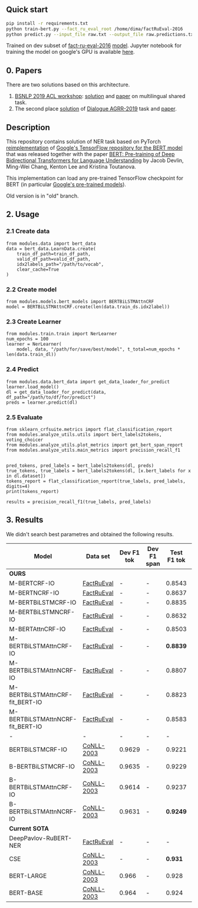 ## Quick start
```sh
pip install -r requirements.txt
python train-bert.py --fact_ru_eval_root /home/dima/factRuEval-2016
python predict.py --input_file raw.txt --output_file raw.predictions.txt
```
Trained on dev subset of [fact-ru-eval-2016](https://github.com/dialogue-evaluation/factRuEval-2016/tree/master/testset) [model](https://drive.google.com/open?id=1UKT4QTv0YIquR8B3X2_OKIJ0sjICxWlO).
Jupyter notebook for training the model on google's GPU is available [here](https://colab.research.google.com/drive/18XvVaT7ZVdU0jAFTjLURHwVaK_uHpQPS).
## 0. Papers
There are two solutions based on this architecture.
1. [BSNLP 2019 ACL workshop](http://bsnlp.cs.helsinki.fi/shared_task.html): [solution](https://github.com/king-menin/slavic-ner) and [paper](https://arxiv.org/abs/1906.09978) on multilingual shared task.
2. The second place [solution](https://github.com/king-menin/AGRR-2019) of [Dialogue AGRR-2019](https://github.com/dialogue-evaluation/AGRR-2019) task and [paper](http://www.dialog-21.ru/media/4679/emelyanov-artemova-gapping_parsing_using_pretrained_embeddings__attention_mechanisn_and_ncrf.pdf).

## Description
This repository contains solution of NER task based on PyTorch [reimplementation](https://github.com/huggingface/pytorch-pretrained-BERT) of [Google's TensorFlow repository for the BERT model](https://github.com/google-research/bert) that was released together with the paper [BERT: Pre-training of Deep Bidirectional Transformers for Language Understanding](https://arxiv.org/abs/1810.04805) by Jacob Devlin, Ming-Wei Chang, Kenton Lee and Kristina Toutanova.

This implementation can load any pre-trained TensorFlow checkpoint for BERT (in particular [Google's pre-trained models](https://github.com/google-research/bert)).

Old version is in "old" branch.

## 2. Usage
### 2.1 Create data
```
from modules.data import bert_data
data = bert_data.LearnData.create(
    train_df_path=train_df_path,
    valid_df_path=valid_df_path,
    idx2labels_path="/path/to/vocab",
    clear_cache=True
)
```

### 2.2 Create model
```
from modules.models.bert_models import BERTBiLSTMAttnCRF
model = BERTBiLSTMAttnCRF.create(len(data.train_ds.idx2label))
```

### 2.3 Create Learner
```
from modules.train.train import NerLearner
num_epochs = 100
learner = NerLearner(
    model, data, "/path/for/save/best/model", t_total=num_epochs * len(data.train_dl))
```

### 2.4 Predict
```
from modules.data.bert_data import get_data_loader_for_predict
learner.load_model()
dl = get_data_loader_for_predict(data, df_path="/path/to/df/for/predict")
preds = learner.predict(dl)
```

### 2.5 Evaluate
```
from sklearn_crfsuite.metrics import flat_classification_report
from modules.analyze_utils.utils import bert_labels2tokens, voting_choicer
from modules.analyze_utils.plot_metrics import get_bert_span_report
from modules.analyze_utils.main_metrics import precision_recall_f1


pred_tokens, pred_labels = bert_labels2tokens(dl, preds)
true_tokens, true_labels = bert_labels2tokens(dl, [x.bert_labels for x in dl.dataset])
tokens_report = flat_classification_report(true_labels, pred_labels, digits=4)
print(tokens_report)

results = precision_recall_f1(true_labels, pred_labels)
```

## 3. Results
We didn't search best parametres and obtained the following results.

| Model | Data set | Dev F1 tok | Dev F1 span | Test F1 tok | Test F1 span
|-|-|-|-|-|-|
|**OURS**||||||
| M-BERTCRF-IO | [FactRuEval](https://github.com/dialogue-evaluation/factRuEval-2016) | - | - | 0.8543 | 0.8409
| M-BERTNCRF-IO | [FactRuEval](https://github.com/dialogue-evaluation/factRuEval-2016) | - | - | 0.8637 | 0.8516
| M-BERTBiLSTMCRF-IO | [FactRuEval](https://github.com/dialogue-evaluation/factRuEval-2016) | - | - | 0.8835 | **0.8718**
| M-BERTBiLSTMNCRF-IO | [FactRuEval](https://github.com/dialogue-evaluation/factRuEval-2016) | - | - | 0.8632 | 0.8510
| M-BERTAttnCRF-IO | [FactRuEval](https://github.com/dialogue-evaluation/factRuEval-2016) | - | - | 0.8503 | 0.8346
| M-BERTBiLSTMAttnCRF-IO | [FactRuEval](https://github.com/dialogue-evaluation/factRuEval-2016) | - | - | **0.8839** | 0.8716
| M-BERTBiLSTMAttnNCRF-IO | [FactRuEval](https://github.com/dialogue-evaluation/factRuEval-2016) | - | - | 0.8807 | 0.8680
| M-BERTBiLSTMAttnCRF-fit_BERT-IO | [FactRuEval](https://github.com/dialogue-evaluation/factRuEval-2016) | - | - |  0.8823 | 0.8709
| M-BERTBiLSTMAttnNCRF-fit_BERT-IO | [FactRuEval](https://github.com/dialogue-evaluation/factRuEval-2016) | - | - |  0.8583 | 0.8456
|-|-|-|-|-|-|
| BERTBiLSTMCRF-IO | [CoNLL-2003](https://github.com/synalp/NER/tree/master/corpus/CoNLL-2003) | 0.9629 | - | 0.9221 | -
| B-BERTBiLSTMCRF-IO | [CoNLL-2003](https://github.com/synalp/NER/tree/master/corpus/CoNLL-2003) | 0.9635 | - | 0.9229 | -
| B-BERTBiLSTMAttnCRF-IO | [CoNLL-2003](https://github.com/synalp/NER/tree/master/corpus/CoNLL-2003) | 0.9614 | - | 0.9237 | -
| B-BERTBiLSTMAttnNCRF-IO | [CoNLL-2003](https://github.com/synalp/NER/tree/master/corpus/CoNLL-2003) | 0.9631 | - | **0.9249** | -
|**Current SOTA**||||||
| DeepPavlov-RuBERT-NER | [FactRuEval](https://github.com/dialogue-evaluation/factRuEval-2016) | - | - | - | **0.8266**
| CSE | [CoNLL-2003](https://github.com/synalp/NER/tree/master/corpus/CoNLL-2003) | - | - | **0.931** | -
| BERT-LARGE | [CoNLL-2003](https://github.com/synalp/NER/tree/master/corpus/CoNLL-2003) | 0.966 | - | 0.928 | -
| BERT-BASE | [CoNLL-2003](https://github.com/synalp/NER/tree/master/corpus/CoNLL-2003) | 0.964 | - | 0.924 | -
